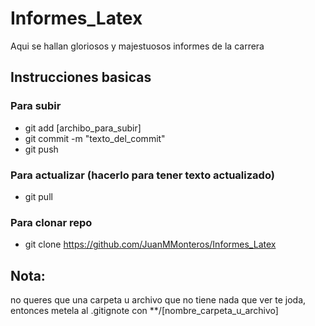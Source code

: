 # Informes_Latex

Aqui se hallan gloriosos y majestuosos informes de la carrera 


## Instrucciones basicas
### Para subir

* git add [archibo_para_subir] 
* git commit -m "texto_del_commit" 
* git push

### Para actualizar (hacerlo para tener texto actualizado)

* git pull

### Para clonar repo

* git clone https://github.com/JuanMMonteros/Informes_Latex


## Nota:
no queres que una carpeta u archivo que no tiene nada que ver te joda, entonces metela al .gitignote con **/[nombre_carpeta_u_archivo]



